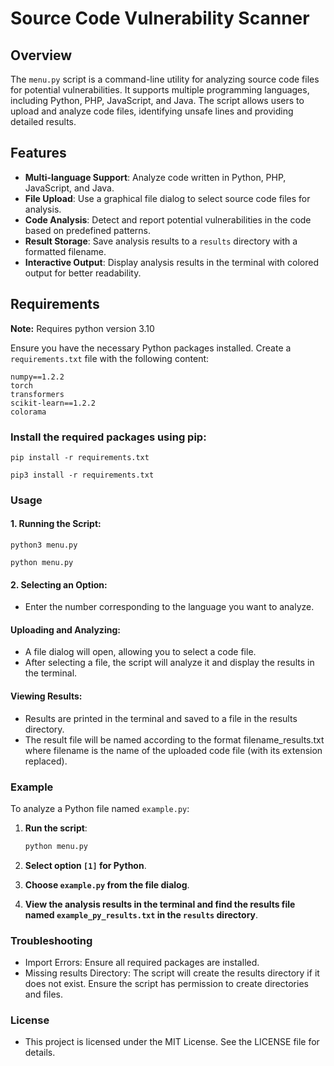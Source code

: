 # Source Code Vulnerability Scanner

## Overview

The `menu.py` script is a command-line utility for analyzing source code files for potential vulnerabilities. It supports multiple programming languages, including Python, PHP, JavaScript, and Java. The script allows users to upload and analyze code files, identifying unsafe lines and providing detailed results.

## Features

- **Multi-language Support**: Analyze code written in Python, PHP, JavaScript, and Java.
- **File Upload**: Use a graphical file dialog to select source code files for analysis.
- **Code Analysis**: Detect and report potential vulnerabilities in the code based on predefined patterns.
- **Result Storage**: Save analysis results to a `results` directory with a formatted filename.
- **Interactive Output**: Display analysis results in the terminal with colored output for better readability.

## Requirements

**Note:** Requires python version 3.10

Ensure you have the necessary Python packages installed. Create a `requirements.txt` file with the following content:

```plaintext
numpy==1.2.2
torch
transformers
scikit-learn==1.2.2
colorama

```

### Install the required packages using pip:

```
pip install -r requirements.txt

pip3 install -r requirements.txt

```

### Usage 

#### 1. Running the Script:

```
python3 menu.py

python menu.py
```

#### 2. Selecting an Option:


- Enter the number corresponding to the language you want to analyze.

#### Uploading and Analyzing:

- A file dialog will open, allowing you to select a code file.
- After selecting a file, the script will analyze it and display the results in the terminal.


#### Viewing Results:

- Results are printed in the terminal and saved to a file in the results directory.
- The result file will be named according to the format filename_results.txt where filename is the name of the uploaded code file (with its extension replaced).


### Example

To analyze a Python file named `example.py`:

1. **Run the script**:

    ```bash
    python menu.py
    ```

2. **Select option `[1]` for Python**.

3. **Choose `example.py` from the file dialog**.

4. **View the analysis results in the terminal and find the results file named `example_py_results.txt` in the `results` directory**.


### Troubleshooting

- Import Errors: Ensure all required packages are installed.
- Missing results Directory: The script will create the results directory if it does not exist. Ensure the script has permission to create directories and files.


### License

- This project is licensed under the MIT License. See the LICENSE file for details.

